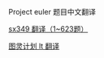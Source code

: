 Project euler 题目中文翻译

[sx349 翻译（1~623题）](http://pe-cn.github.io/)

[图灵计划 lt 翻译](https://www.ituring.com.cn/space/personalarticle/82320?pcid=970&sort=new)
